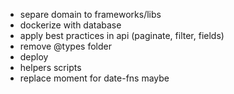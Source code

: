 - separe domain to frameworks/libs
- dockerize with database
- apply best practices in api (paginate, filter, fields)
- remove @types folder
- deploy
- helpers scripts
- replace moment for date-fns maybe